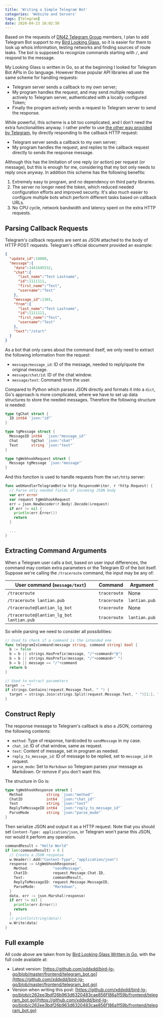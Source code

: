 ```yaml
---
title: 'Writing a Simple Telegram Bot'
categories: 'Website and Servers'
tags: [Telegram]
date: 2020-04-23 16:02:50
---
```


Based on the requests of [DN42 Telegram Group](https://t.me/Dn42Chat) members, I plan to add Telegram Bot support to my [Bird Looking Glass](/en/article/modify-website/go-bird-looking-glass.lantian), so it is easier for them to look up whois information, testing networks and finding sources of route leaks. The bot is supposed to recognize commands starting with `/`, and respond to the message.

My Looking Glass is written in Go, so at the beginning I looked for Telegram Bot APIs in Go language. However those popular API libraries all use the same scheme for handling requests:

- Telegram server sends a callback to my own server;
- My program handles the request, and may send multiple requests actively to Telegram server, authenticated with a locally configured Token;
- Finally the program actively sends a request to Telegram server to send the response.

While powerful, this scheme is a bit too complicated, and I don't need the extra functionalities anyway. I rather prefer to use [the other way provided by Telegram](https://core.telegram.org/bots/faq#how-can-i-make-requests-in-response-to-updates), by directly responding to the callback HTTP request:

- Telegram server sends a callback to my own server;
- My program handles the request, and replies to the callback request directly to sends the response message.

Although this has the limitation of one reply (or action) per request (or message), but this is enough for me, considering that my bot only needs to reply once anyway. In addition this scheme has the following benefits:

1. Extremely easy to program, and no dependency on third party libraries.
2. The server no longer need the token, which reduced needed configuration efforts and improved security. It's also much easier to configure multiple bots which perform different tasks based on callback URLs.
3. No CPU cycle, network bandwidth and latency spent on the extra HTTP requests.

Parsing Callback Requests
-------------------------

Telegram's callback requests are sent as JSON attached to the body of HTTP POST requests. Telegram's official document provided an example:

```json
{
  "update_id":10000,
  "message":{
    "date":1441645532,
    "chat":{
      "last_name":"Test Lastname",
      "id":1111111,
      "first_name":"Test",
      "username":"Test"
    },
    "message_id":1365,
    "from":{
      "last_name":"Test Lastname",
      "id":1111111,
      "first_name":"Test",
      "username":"Test"
    },
    "text":"/start"
  }
}
```

As a bot that only cares about the command itself, we only need to extract the following information from the request:

- `message/message_id`: ID of the message, needed to reply/quote the original message.
- `message/chat/id`: ID of the chat window.
- `message/text`: Command from the user.

Compared to Python which parses JSON directly and formats it into a `dict`, Go's approach is more complicated, where we have to set up data structures to store the needed messages. Therefore the following structure is needed:

```go
type tgChat struct {
  ID int64 `json:"id"`
}

type tgMessage struct {
  MessageID int64  `json:"message_id"`
  Chat      tgChat `json:"chat"`
  Text      string `json:"text"`
}

type tgWebhookRequest struct {
  Message tgMessage `json:"message"`
}
```

And this function is used to handle requests from the `net/http` server:

```go
func webHandlerTelegramBot(w http.ResponseWriter, r *http.Request) {
  // Parse only needed fields of incoming JSON body
  var err error
  var request tgWebhookRequest
  err = json.NewDecoder(r.Body).Decode(&request)
  if err != nil {
    println(err.Error())
    return
  }

  ...
}
```

Extracting Command Arguments
----------------------------

When a Telegram user calls a bot, based on user input differences, the command may contain extra parameters or the Telegram ID of the bot itself. Suppose we're calling the `/traceroute` command, the input may be any of:

| User command (`message/text`)            | Command      | Argument      |
| ---------------------------------------- | ------------ | ------------- |
| `/traceroute`                            | `traceroute` | None          |
| `/traceroute lantian.pub`                | `traceroute` | `lantian.pub` |
| `/traceroute@lantian_lg_bot`             | `traceroute` | None          |
| `/traceroute@lantian_lg_bot lantian.pub` | `traceroute` | `lantian.pub` |

So while parsing we need to consider all possibilities:

```go
// Used to check if a command is the intended one
func telegramIsCommand(message string, command string) bool {
  b := false
  b = b || strings.HasPrefix(message, "/"+command+"@")
  b = b || strings.HasPrefix(message, "/"+command+" ")
  b = b || message == "/"+command
  return b
}

// Used to extract parameters
target := ""
if strings.Contains(request.Message.Text, " ") {
  target = strings.Join(strings.Split(request.Message.Text, " ")[1:], " ")
}
```

Construct Reply
---------------

The response message to Telegram's callback is also a JSON, containing the following contents:

- `method`: Type of response, hardcoded to `sendMessage` in my case.
- `chat_id`: ID of chat window, same as request.
- `text`: Content of message, set in program as needed.
- `reply_to_message_id`: ID of message to be replied, set to `message_id` in request.
- `parse_mode`: Set to `Markdown` so Telegram parses your message as Markdown. Or remove if you don't want this.

The structure in Go is:

```go
type tgWebhookResponse struct {
  Method           string `json:"method"`
  ChatID           int64  `json:"chat_id"`
  Text             string `json:"text"`
  ReplyToMessageID int64  `json:"reply_to_message_id"`
  ParseMode        string `json:"parse_mode"`
}
```

Then serialize JSON and output it as a HTTP request. Note that you should set `Content-Type: application/json`, or Telegram won't parse this JSON, nor would it perform any operation.

```go
commandResult = "Hello World"
if len(commandResult) > 0 {
  // Create a JSON response
  w.Header().Add("Content-Type", "application/json")
  response := &tgWebhookResponse{
    Method:           "sendMessage",
    ChatID:           request.Message.Chat.ID,
    Text:             commandResult,
    ReplyToMessageID: request.Message.MessageID,
    ParseMode:        "Markdown",
  }
  data, err := json.Marshal(response)
  if err != nil {
    println(err.Error())
    return
  }
  // println(string(data))
  w.Write(data)
}
```

Full example
------------

All code above are taken from by [Bird Looking Glass Written in Go](/en/article/modify-website/go-bird-looking-glass.lantian), with the full code available at:

- Latest version: [https://github.com/xddxdd/bird-lg-go/blob/master/frontend/telegram_bot.go](https://github.com/xddxdd/bird-lg-go/blob/master/frontend/telegram_bot.go)
- Version when writing this post: [https://github.com/xddxdd/bird-lg-go/blob/c262ee3bdf26b963d6320483cae856f186a1f59b/frontend/telegram_bot.go](https://github.com/xddxdd/bird-lg-go/blob/c262ee3bdf26b963d6320483cae856f186a1f59b/frontend/telegram_bot.go)
